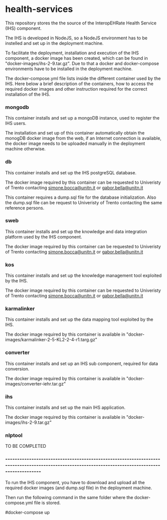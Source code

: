# health-services

This repository stores the the source of the InteropEHRate Health Service (IHS) component.

The IHS is developed in NodeJS, so a NodeJS environment has to be instelled and set up in the deployment machine.

To facilitate the deployment, installation and execution of the IHS component, a docker image has been created, which can be found in "docker-images/ihs-2-9.tar.gz". Due to that a docker and docker-compose environments have to be installed in the deployment machine.

The docker-compose.yml file lists inside the different container used by the IHS. Here below a brief description of the containers, how to access the required docker images and other instruction required for the correct installation of the IHS.

### mongodb

This container installs and set up a mongoDB instance, used to register the IHS users.

The installation and set up of this container automatically obtain the monogDB docker image from the web, if an Internet connection is available, the docker image needs to be uploaded manually in the deployment machine otherwise. 

### db

This container installs and set up the IHS postgreSQL database.

The docker image required by this container can be requested to Univeristy of Trento contacting simone.bocca@unitn.it or gabor.bella@unitn.it

This container requires a dump.sql file for the database initialization. Also the dump.sql file can be request to Univeristy of Trento contacting the same reference persons.

### sweb

This container installs and set up the knowledge and data integration platform used by the IHS component. 

The docker image required by this container can be requested to Univeristy of Trento contacting simone.bocca@unitn.it or gabor.bella@unitn.it

### kos 

This container installs and set up the knowledge management tool exploited by the IHS.

The docker image required by this container can be requested to Univeristy of Trento contacting simone.bocca@unitn.it or gabor.bella@unitn.it

### karmalinker

This container installs and set up the data mapping tool exploited by the IHS.

The docker image required by this container is available in "docker-images/karmalinker-2-5-KL2-2-4-r1.targ.gz"

### converter

This container installs and set up an IHS sub component, required for data conversion.

The docker image required by this container is available in "docker-images/converter-iehr.tar.gz"

### ihs

This container installs and set up the main IHS application.

The docker image required by this container is available in "docker-images/ihs-2-9.tar.gz"

### nlptool

TO BE COMPLETED

### -------------------------------------------------------------------------------------------------------------------------------------------------


To run the IHS component, you have to download and upload all the required docker images (and dump.sql file) in the deployment machine.

Then run the following command in the same folder where the docker-compose.yml file is stored.

#docker-compose up

